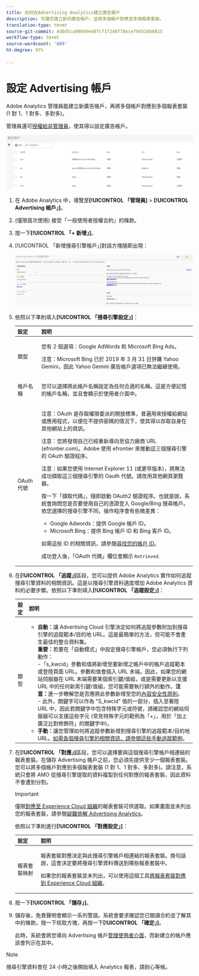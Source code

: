 ```yaml
---
title: 如何在Advertising Analytics建立廣告帳戶
description: 可讓您建立新的廣告帳戶，並將多個帳戶對應至多個報表套裝。
translation-type: tm+mt
source-git-commit: 4d0d5ca99049e48fcf1f248f78ecef94534b6815
workflow-type: tm+mt
source-wordcount: '869'
ht-degree: 97%

---
```



# 設定 Advertising 帳戶

Adobe Analytics 管理員能建立新廣告帳戶，再將多個帳戶對應到多個報表套裝 (1 對 1、1 對多、多對多)。

管理員還可[授權給非管理員](/help/integrate/c-advertising-analytics/overview.md#section_FCC58EB635954A32990D4E67B52B4369)，使其得以設定廣告帳戶。

![](assets/aa_accounts.png)

1. 在 Adobe Analytics 中，導覽至&#x200B;**[!UICONTROL 「管理員]** > **[!UICONTROL Advertising 帳戶」]**。
1. (僅限首次使用) 接受「一般使用者授權合約」的條款。
1. 按一下&#x200B;**[!UICONTROL 「+ 新增」]**。
1. [!UICONTROL 「新增搜尋引擎帳戶」]對話方塊隨即出現：

   ![](assets/aa_new_se_account.png)

1. 依照以下準則填入&#x200B;**[!UICONTROL 「搜尋引擎設定」]**：

   <table id="table_B3BE66B7D4C54766B8FFD2C6DCD657AF"> 
    <thead> 
      <tr> 
      <th colname="col1" class="entry"> 設定 </th> 
      <th colname="col2" class="entry"> 說明 </th> 
      </tr>
    </thead>
    <tbody> 
      <tr> 
      <td colname="col1"> <p>類型 </p> </td> 
      <td colname="col2"> <p>您有 2 個選項：Google AdWords 和 Microsoft Bing Ads。 </p> <p>注意：Microsoft Bing 已於 2019 年 3 月 31 日併購 Yahoo Gemini，因此 Yahoo Gemini 廣告帳戶選項已無法繼續使用。  </p> </td> 
      </tr> 
      <tr> 
      <td colname="col1"> <p>帳戶名稱 </p> </td> 
      <td colname="col2"> <p>您可以選擇將此帳戶名稱設定為任何合適的名稱。這是方便記憶的帳戶名稱，並且會顯示於使用者介面中。 </p> </td> 
      </tr> 
      <tr> 
      <td colname="col1"> <p>OAuth 代號 </p> </td> 
      <td colname="col2"> <p>注意：OAuth 是存取權限委派的開放標準，普遍用來授權給網站或應用程式，以便在不提供密碼的情況下，使其得以存取自身在其他網站上的資訊。 </p> <p>注意：您將發現自己已經重新導向至協力廠商 URL (efrontier.com)。Adobe 使用 efrontier 來推動這三個搜尋引擎的 OAuth 驗證程序。 </p> <p>注意：如果您使用 Internet Explorer 11 (或更早版本)，將無法成功擷取這三個搜尋引擎的 Oauth 代號。請改用其他網頁瀏覽器。 </p> <p>按一下<span class="uicontrol">「擷取代碼」</span>，隨即啟動 OAuth2 驗證程序。也就是說，系統會詢問您是否要使用自己的憑證登入 Google/Bing 搜尋帳戶。依您選擇的搜尋引擎不同，操作程序會有些微差異： </p>
      <ul id="ul_FC9B5612F6554495B04C357CB0AB72EB"> 
       <li id="li_CD54231BFF134F83B3B5B14B34A0E1D2">Google Adwords：提供 Google 帳戶 ID。 </li> 
       <li id="li_89B9D54BAA914E5DB2959B193489582E">Microsoft Bing：提供 Bing 帳戶 ID 和 Bing 客戶 ID。 </li> 
       </ul> <p>如需這些 ID 的相關資訊，請參閱<a href="/help/integrate/c-advertising-analytics/c-adanalytics-workflow/aa-locate-account-id.md"  >尋找您的帳戶 ID</a>。 </p> <p>成功登入後，「OAuth 代碼」欄位會顯示 <code>Retrieved</code>. </p> </td> 
      </tr> 
    </tbody> 
    </table>

1. 在&#x200B;**[!UICONTROL 「追蹤」]**&#x200B;區段，您可以提供 Adobe Analytics 實作如何追蹤搜尋引擎資料的相關資訊。這是以搜尋引擎資料適度增加 Adobe Analytics 資料的必要步驟。依照以下準則填入&#x200B;**[!UICONTROL 「追蹤設定」]**：

   | 設定 | 說明 |
   |--- |--- |
   | 類型 | <ul><li>**自動：**&#x200B;讓 Advertising Cloud 引擎決定如何將追蹤參數附加到搜尋引擎的追蹤範本/目的地 URL。這是最簡單的方法，但可能不會產生最佳的整合資料集。<br>**重要：**&#x200B;若要在「自動模式」中設定搜尋引擎帳戶，您必須執行下列動作：<br>-「s_kwcid」參數和值將新增至要新增之帳戶中的帳戶追蹤範本或登陸頁面 URL。參數和值會插入 URL 末端。因此，如果您的網站伺服器在 URL 末端需要某個索引鍵/值組，或是需要更新以支援 URL 中的任何新索引鍵/值組，您可能需要執行額外的動作。**注意：**&#x200B;進一步瞭解您是否應將此參數新增至您的[內容安全性原則](https://docs.adobe.com/content/help/zh-Hant/id-service/using/reference/csp.html)。<br>- 此外，關鍵字可以作為 &quot;S_kwcid&quot; 值的一部分，插入至著陸 URL 中，因此若關鍵字中包含特殊字元或符號，請確認您的網站伺服器可以支援這些字元 (常見特殊字元的範例為「+」，用於「加上廣泛比對修飾符」的關鍵字中)。</li><li>**手動：**&#x200B;讓您管理如何將追蹤參數新增到搜尋引擎的追蹤範本/目的地 URL。[如需各個搜尋引擎的相關資訊，請參閱這些手動追蹤範例](/help/integrate/c-advertising-analytics/c-adanalytics-workflow/aa-manual-vs-automatic-tracking.md)。</li></ul> |

1. 在&#x200B;**[!UICONTROL 「對應」]**&#x200B;區段，您可以選擇要與這個搜尋引擎帳戶相連結的報表套裝。在儲存 Advertising 帳戶之前，您必須先提供至少一個報表套裝。您可以將多個帳戶對應到多個報表套裝 (1 對 1、1 對多、多對多)。請注意，系統只會將 AMO 從搜尋引擎提取的資料複製到任何對應的報表套裝，因此資料不會遭到分割。

   >[!IMPORTANT]
   >
   >僅限[對應至 Experience Cloud 組織](https://docs.adobe.com/content/help/zh-Hant/core-services/interface/about-core-services/report-suite-mapping.html)的報表套裝可供選取。如果畫面並未列出您的報表套裝，請參閱[疑難排解 Advertising Analytics](/help/integrate/c-advertising-analytics/c-adanalytics-workflow/aa-troubleshooting.md)。

   依照以下準則進行&#x200B;**[!UICONTROL 「對應設定」]**：

   <table id="table_AF876DC40F97403882C0AA528BD204FF"> 
    <thead> 
      <tr> 
      <th colname="col1" class="entry"> 設定 </th> 
      <th colname="col2" class="entry"> 說明 </th> 
      </tr>
    </thead>
    <tbody> 
      <tr> 
      <td colname="col1"> <p>報表套裝映射 </p> </td> 
      <td colname="col2"> <p>報表套裝對應決定與此搜尋引擎帳戶相連結的報表套裝。換句話說，這會決定要將搜尋引擎資料傳送到哪些報表套裝中。 </p> <p>如果您的報表套裝並未列出，可以使用這個工具<a href="https://docs.adobe.com/content/help/en/core-services/interface/about-core-services/report-suite-mapping.html"  >將報表套裝對應到 Experience Cloud 組織</a>。 </p> </td> 
      </tr> 
    </tbody> 
    </table>

1. 按一下&#x200B;**[!UICONTROL 「儲存」]**。
1. 儲存後，免責聲明會顯示一系列警語。系統會要求確認您已閱讀合約並了解其中的條款。按一下核取方塊，再按一下&#x200B;**[!UICONTROL 「確定」]**。

   此時，系統會將您導向 Advertising 帳戶[管理使用者介面](/help/integrate/c-advertising-analytics/c-adanalytics-workflow/aa-manage-ad-accounts.md)，而新建立的帳戶應該會列示在其中。

>[!NOTE]
>
>搜尋引擎資料會在 24 小時之後開始填入 Analytics 報表，請耐心等候。

